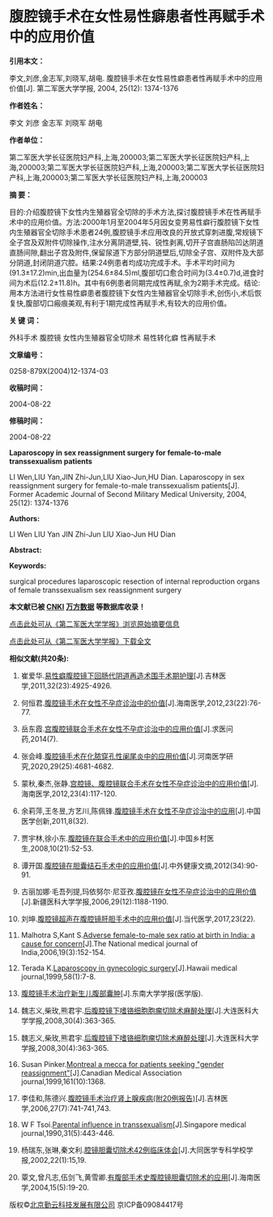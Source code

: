 # 腹腔镜手术在女性易性癖患者性再赋手术中的应用价值

**引用本文：**

李文,刘彦,金志军,刘晓军,胡电. 腹腔镜手术在女性易性癖患者性再赋手术中的应用价值[J]. 第二军医大学学报, 2004, 25(12): 1374-1376

**作者姓名：**

李文  刘彦  金志军  刘晓军  胡电

**作者单位：**

第二军医大学长征医院妇产科,上海,200003;第二军医大学长征医院妇产科,上海,200003;第二军医大学长征医院妇产科,上海,200003;第二军医大学长征医院妇产科,上海,200003;第二军医大学长征医院妇产科,上海,200003

**摘    要：**

目的:介绍腹腔镜下女性内生殖器官全切除的手术方法,探讨腹腔镜手术在性再赋手术中的应用价值。方法:2000年1月至2004年5月因女变男易性癖行腹腔镜下女性内生殖器官全切除手术患者24例,腹腔镜手术应用改良的开放式穿刺进腹,常规镜下全子宫及双附件切除操作,注水分离阴道壁,钝、锐性剥离,切开子宫直肠陷凹达阴道直肠间隙,翻出子宫及附件,保留尿道下方部分阴道壁后,切除全子宫、双附件及大部分阴道,封闭阴道穴腔。结果:24例患者均成功完成手术。手术平均时间为(91.3±17.2)min,出血量为(254.6±84.5)ml,腹部切口愈合时间为(3.4±0.7)d,进食时间为术后(12.2±11.8)h。其中有6例患者同期完成性再赋,余为2期手术完成。结论:用本方法进行女性易性癖患者腹腔镜下女性内生殖器官全切除手术,创伤小,术后恢复快,腹部切口瘢痕美观,有利于1期完成性再赋手术,有较大的应用价值。

**关 键 词：**

外科手术  腹腔镜  女性内生殖器官全切除术  易性转化癖  性再赋手术

**文章编号：**

0258-879X(2004)12-1374-03

**收稿时间：**

2004-08-22

**修稿时间：**

2004-08-22

**Laparoscopy in sex reassignment surgery for female-to-male transsexualism patients**

LI Wen,LIU Yan,JIN Zhi-Jun,LlU Xiao-Jun,HU Dian. Laparoscopy in sex reassignment surgery for female-to-male transsexualism patients[J]. Former Academic Journal of Second Military Medical University, 2004, 25(12): 1374-1376

**Authors:**

LI Wen  LIU Yan  JIN Zhi-Jun  LlU Xiao-Jun  HU Dian

**Abstract:**

**Keywords:**

surgical procedures  laparoscopic  resection of internal reproduction organs of female  transsexualism  sex reassignment surgery

**本文献已被 [CNKI](http://www.cnki.com.cn/Article/CJFDTotal-DEJD200412035.htm) [万方数据](https://d.wanfangdata.com.cn/periodical/dejydxxb200412030) 等数据库收录！**

[点击此处可从《第二军医大学学报》浏览原始摘要信息](get_abstract_url.aspx?pcid=A9DB1C13C87CE289EA38239A9433C9DC&aid=FD376CC9E0FEDB7E)

[点击此处可从《第二军医大学学报》下载全文](get_pdf_url.aspx?pcid=A9DB1C13C87CE289EA38239A9433C9DC&aid=FD376CC9E0FEDB7E)

**相似文献(共20条):**

1. 崔爱华.[易性癖腹腔镜下回肠代阴道再造术围手术期护理](http://yyws.alljournals.cn/view_abstract.aspx?pcid=A9DB1C13C87CE289EA38239A9433C9DC&aid=FD376CC9E0FEDB7E)[J].吉林医学,2011,32(23):4925-4926.

2. 何恒君.[腹腔镜手术在女性不孕症诊治中的价值](http://yyws.alljournals.cn/view_abstract.aspx?pcid=A9DB1C13C87CE289EA38239A9433C9DC&aid=FD376CC9E0FEDB7E)[J].海南医学,2012,23(22):76-77.

3. 岳东霞.[宫腹腔镜联合手术在女性不孕症诊治中的应用价值](http://yyws.alljournals.cn/view_abstract.aspx?pcid=A9DB1C13C87CE289EA38239A9433C9DC&aid=FD376CC9E0FEDB7E)[J].求医问药,2014(7).

4. 张会峰.[腹腔镜手术在化脓穿孔性阑尾炎中的应用价值](http://yyws.alljournals.cn/view_abstract.aspx?pcid=A9DB1C13C87CE289EA38239A9433C9DC&aid=FD376CC9E0FEDB7E)[J].河南医学研究,2020,29(25):4681-4682.

5. 蒙秋,秦杰,张静.[宫腔镜、腹腔镜联合手术在女性不孕症诊治中的应用价值](http://yyws.alljournals.cn/view_abstract.aspx?pcid=A9DB1C13C87CE289EA38239A9433C9DC&aid=FD376CC9E0FEDB7E)[J].海南医学,2012,23(4):117-120.

6. 余莉萍,王冬昱,方艺川,陈佩锋.[腹腔镜手术在女性不孕症诊治中的应用](http://yyws.alljournals.cn/view_abstract.aspx?pcid=A9DB1C13C87CE289EA38239A9433C9DC&aid=FD376CC9E0FEDB7E)[J].中国医学创新,2011,8(32).

7. 贾宇林,徐小东.[腹腔镜在联合手术中的应用价值](http://yyws.alljournals.cn/view_abstract.aspx?pcid=A9DB1C13C87CE289EA38239A9433C9DC&aid=FD376CC9E0FEDB7E)[J].中国乡村医生,2008,10(21):52-53.

8. 谭开国.[腹腔镜在胆囊结石手术中的应用价值](http://yyws.alljournals.cn/view_abstract.aspx?pcid=A9DB1C13C87CE289EA38239A9433C9DC&aid=FD376CC9E0FEDB7E)[J].中外健康文摘,2012(34):90-91.

9. 古丽加娜·毛吾列提,玛依努尔·尼亚孜.[腹腔镜在女性不孕症诊治中的应用价值](http://yyws.alljournals.cn/view_abstract.aspx?pcid=A9DB1C13C87CE289EA38239A9433C9DC&aid=FD376CC9E0FEDB7E)[J].新疆医科大学学报,2006,29(12):1188-1190.

10. 刘坤.[腹腔镜超声在腹腔镜肝胆手术中的应用价值](http://yyws.alljournals.cn/view_abstract.aspx?pcid=A9DB1C13C87CE289EA38239A9433C9DC&aid=FD376CC9E0FEDB7E)[J].当代医学,2017,23(22).

11. Malhotra S,Kant S.[Adverse female-to-male sex ratio at birth in India: a cause for concern](http://yyws.alljournals.cn/view_abstract.aspx?pcid=A9DB1C13C87CE289EA38239A9433C9DC&aid=FD376CC9E0FEDB7E)[J].The National medical journal of India,2006,19(3):152-154.

12. Terada K.[Laparoscopy in gynecologic surgery](http://yyws.alljournals.cn/view_abstract.aspx?pcid=A9DB1C13C87CE289EA38239A9433C9DC&aid=FD376CC9E0FEDB7E)[J].Hawaii medical journal,1999,58(1):7-8.

13. [腹腔镜手术治疗新生儿腹部囊肿](http://yyws.alljournals.cn/view_abstract.aspx?pcid=A9DB1C13C87CE289EA38239A9433C9DC&aid=FD376CC9E0FEDB7E)[J].东南大学学报(医学版).

14. 魏志义,柴玫,熊君宇.[后腹腔镜下嗜铬细胞胞瘤切除术麻醉处理](http://yyws.alljournals.cn/view_abstract.aspx?pcid=A9DB1C13C87CE289EA38239A9433C9DC&aid=FD376CC9E0FEDB7E)[J].大连医科大学学报,2008,30(4):363-365.

15. 魏志义,柴玫,熊君宇.[后腹腔镜下嗜铬细胞瘤切除术麻醉处理](http://yyws.alljournals.cn/view_abstract.aspx?pcid=A9DB1C13C87CE289EA38239A9433C9DC&aid=FD376CC9E0FEDB7E)[J].大连医科大学学报,2008,30(4):363-365.

16. Susan Pinker.[Montreal a mecca for patients seeking "gender reassignment"](http://yyws.alljournals.cn/view_abstract.aspx?pcid=A9DB1C13C87CE289EA38239A9433C9DC&aid=FD376CC9E0FEDB7E)[J].Canadian Medical Association journal,1999,161(10):1368.

17. 李佳和,陈德兴.[腹腔镜手术治疗肾上腺疾病(附20例报告)](http://yyws.alljournals.cn/view_abstract.aspx?pcid=A9DB1C13C87CE289EA38239A9433C9DC&aid=FD376CC9E0FEDB7E)[J].吉林医学,2006,27(7):741-741,743.

18. W F Tsoi.[Parental influence in transsexualism](http://yyws.alljournals.cn/view_abstract.aspx?pcid=A9DB1C13C87CE289EA38239A9433C9DC&aid=FD376CC9E0FEDB7E)[J].Singapore medical journal,1990,31(5):443-446.

19. 杨瑞东,张琳,秦文利.[腔镜胆囊切除术42例临床体会](http://yyws.alljournals.cn/view_abstract.aspx?pcid=A9DB1C13C87CE289EA38239A9433C9DC&aid=FD376CC9E0FEDB7E)[J].大同医学专科学校学报,2002,22(1):15,19.

20. 覃文,曾凡志,伍剑飞,黄雪卿.[有腹部手术史腹腔镜胆囊切除术的应用](http://yyws.alljournals.cn/view_abstract.aspx?pcid=A9DB1C13C87CE289EA38239A9433C9DC&aid=FD376CC9E0FEDB7E)[J].海南医学,2004,15(5):19-20.

版权©[北京勤云科技发展有限公司](http://www.e-tiller.com)  京ICP备09084417号
<!-- tcd_original_link https://xuebao.smmu.edu.cn:80/ajsmmu/ch/reader/view_reference.aspx?jid=18AF8F1EB82D46F97A96332747E11D21&aid=FD376CC9E0FEDB7E&yid=D0E58B75BFD8E51C&iid=59906B3B2830C2C5 -->
